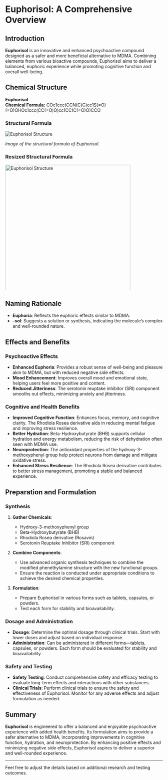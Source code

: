 # Euphorisol: A Comprehensive Overview

## Introduction

**Euphorisol** is an innovative and enhanced psychoactive compound designed as a safer and more beneficial alternative to MDMA. Combining elements from various bioactive compounds, Euphorisol aims to deliver a balanced, euphoric experience while promoting cognitive function and overall well-being.

## Chemical Structure

**Euphorisol**  
**Chemical Formula:** COc1ccc(CCN(C)C)cc1S(=O)(=O)OHOc1ccc(CC(=O)O)cc1CC(C(=O)O)CCO

### Structural Formula

![Euphorisol Structure](https://raw.githubusercontent.com/codercoins/Research-Chemicals/main/COc1ccc(CCN(C)C)cc1S(%3DO)(%3DO)OHOc1ccc(CC(%3DO)O)cc1CC(C(%3DO)O)CCO%20(structural%20formula).png)

*Image of the structural formula of Euphorisol.*

### Resized Structural Formula

<img src="https://raw.githubusercontent.com/codercoins/Research-Chemicals/main/COc1ccc(CCN(C)C)cc1S(%3DO)(%3DO)OHOc1ccc(CC(%3DO)O)cc1CC(C(%3DO)O)CCO%20(structural%20formula).png" alt="Euphorisol Structure" width="400"/>

## Naming Rationale

- **Euphoria**: Reflects the euphoric effects similar to MDMA.
- **-sol**: Suggests a solution or synthesis, indicating the molecule’s complex and well-rounded nature.

## Effects and Benefits

### Psychoactive Effects

- **Enhanced Euphoria**: Provides a robust sense of well-being and pleasure akin to MDMA, but with reduced negative side effects.
- **Mood Enhancement**: Improves overall mood and emotional state, helping users feel more positive and content.
- **Reduced Jitteriness**: The serotonin reuptake inhibitor (SRI) component smooths out effects, minimizing anxiety and jitteriness.

### Cognitive and Health Benefits

- **Improved Cognitive Function**: Enhances focus, memory, and cognitive clarity. The Rhodiola Rosea derivative aids in reducing mental fatigue and improving stress resilience.
- **Better Hydration**: Beta-Hydroxybutyrate (BHB) supports cellular hydration and energy metabolism, reducing the risk of dehydration often seen with MDMA use.
- **Neuroprotection**: The antioxidant properties of the hydroxy-3-methoxyphenyl group help protect neurons from damage and mitigate oxidative stress.
- **Enhanced Stress Resilience**: The Rhodiola Rosea derivative contributes to better stress management, promoting a stable and balanced experience.

## Preparation and Formulation

### Synthesis

1. **Gather Chemicals**:
   - Hydroxy-3-methoxyphenyl group
   - Beta-Hydroxybutyrate (BHB)
   - Rhodiola Rosea derivative (Rosavin)
   - Serotonin Reuptake Inhibitor (SRI) component

2. **Combine Components**:
   - Use advanced organic synthesis techniques to combine the modified phenethylamine structure with the new functional groups.
   - Ensure the reaction is conducted under appropriate conditions to achieve the desired chemical properties.

3. **Formulation**:
   - Prepare Euphorisol in various forms such as tablets, capsules, or powders.
   - Test each form for stability and bioavailability.

### Dosage and Administration

- **Dosage**: Determine the optimal dosage through clinical trials. Start with lower doses and adjust based on individual response.
- **Administration**: Can be administered in different forms—tablets, capsules, or powders. Each form should be evaluated for stability and bioavailability.

### Safety and Testing

- **Safety Testing**: Conduct comprehensive safety and efficacy testing to evaluate long-term effects and interactions with other substances.
- **Clinical Trials**: Perform clinical trials to ensure the safety and effectiveness of Euphorisol. Monitor for any adverse effects and adjust formulation as needed.

## Summary

**Euphorisol** is engineered to offer a balanced and enjoyable psychoactive experience with added health benefits. Its formulation aims to provide a safer alternative to MDMA, incorporating improvements in cognitive function, hydration, and neuroprotection. By enhancing positive effects and minimizing negative side effects, Euphorisol aspires to deliver a superior and well-rounded experience.

---
Feel free to adjust the details based on additional research and testing outcomes.
